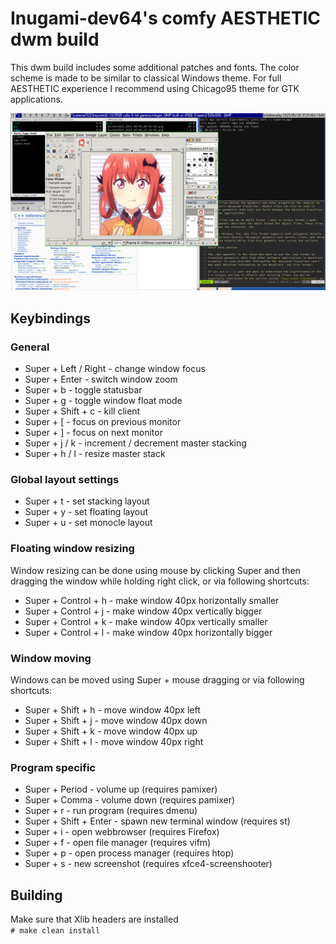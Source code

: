 # Inugami-dev64's comfy AESTHETIC dwm build

This dwm build includes some additional patches and fonts. The color scheme 
is made to be similar to classical Windows theme. For full AESTHETIC 
experience I recommend using Chicago95 theme for GTK applications.  

![](demo.png)

## Keybindings

### General

* Super + Left / Right - change window focus  
* Super + Enter - switch window zoom  
* Super + b - toggle statusbar
* Super + g - toggle window float mode  
* Super + Shift + c - kill client
* Super + [ - focus on previous monitor  
* Super + ] - focus on next monitor  
* Super + j / k - increment / decrement master stacking
* Super + h / l - resize master stack


### Global layout settings

* Super + t - set stacking layout  
* Super + y - set floating layout  
* Super + u - set monocle layout  


### Floating window resizing

Window resizing can be done using mouse by clicking Super and then dragging the window
while holding right click, or via following shortcuts:  

* Super + Control + h - make window 40px horizontally smaller  
* Super + Control + j - make window 40px vertically bigger  
* Super + Control + k - make window 40px vertically smaller  
* Super + Control + l - make window 40px horizontally bigger  


### Window moving

Windows can be moved using Super + mouse dragging or via following shortcuts:  

* Super + Shift + h - move window 40px left
* Super + Shift + j - move window 40px down
* Super + Shift + k - move window 40px up
* Super + Shift + l - move window 40px right


### Program specific

* Super + Period - volume up (requires pamixer)  
* Super + Comma - volume down (requires pamixer)  
* Super + r - run program (requires dmenu)
* Super + Shift + Enter - spawn new terminal window (requires st)  
* Super + i - open webbrowser (requires Firefox)  
* Super + f - open file manager (requires vifm)  
* Super + p - open process manager (requires htop)
* Super + s - new screenshot (requires xfce4-screenshooter)


## Building
Make sure that Xlib headers are installed  
`# make clean install`
